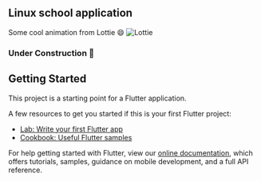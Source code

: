 ## Linux school application
Some cool animation from Lottie :smile:
![Lottie](https://72mena.com/static/lottie-3eac31889c83494d16f358a6c3cb2284.jpeg)

### Under Construction :construction:



## Getting Started

This project is a starting point for a Flutter application.

A few resources to get you started if this is your first Flutter project:

- [Lab: Write your first Flutter app](https://flutter.dev/docs/get-started/codelab)
- [Cookbook: Useful Flutter samples](https://flutter.dev/docs/cookbook)

For help getting started with Flutter, view our
[online documentation](https://flutter.dev/docs), which offers tutorials,
samples, guidance on mobile development, and a full API reference.
